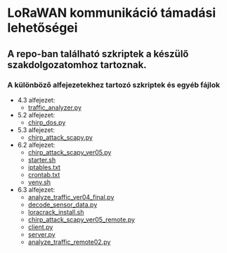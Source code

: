 # LoRaWAN kommunikáció támadási lehetőségei

## A repo-ban található szkriptek a készülő szakdolgozatomhoz tartoznak.

### A különböző alfejezetekhez tartozó szkriptek és egyéb fájlok

- 4.3 alfejezet: 
    - [traffic_analyzer.py](traffic_analyzer.py)
- 5.2 alfejezet: 
    - [chirp_dos.py](chirp_dos.py)
- 5.3 alfejezet: 
    - [chirp_attack_scapy.py](chirp_attack_scapy.py)
- 6.2 alfejezet: 
    - [chirp_attack_scapy_ver05.py](chirp_attack_scapy_ver05.py)
    - [starter.sh](starter.sh)
    - [iptables.txt](iptables.txt)
    - [crontab.txt](crontab.txt)
    - [venv.sh](venv.sh)
- 6.3 alfejezet: 
    - [analyze_traffic_ver04_final.py](analyze_traffic_ver04_final.py)
    - [decode_sensor_data.py](decode_sensor_data.py)
    - [loracrack_install.sh](loracrack_install.sh)
    - [chirp_attack_scapy_ver05_remote.py](chirp_attack_scapy_ver05_remote.py)
    - [client.py](client.py)
    - [server.py](server.py)
    - [analyze_traffic_remote02.py](analyze_traffic_remote02.py)

